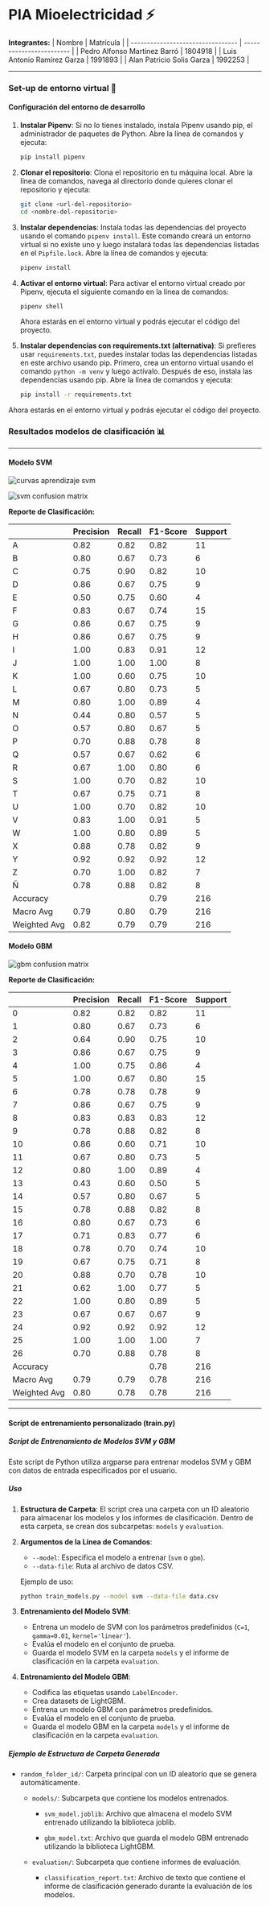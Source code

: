 # PIA Mioelectricidad :zap:

**Integrantes:**
| Nombre                            | Matrícula |
| --------------------------------- | ------------------------ |
| Pedro Alfonso Martínez Barró      | 1804918                  |
| Luis Antonio Ramírez Garza         | 1991893                  |
| Alan Patricio Solis Garza          | 1992253                  |



---

### Set-up de entorno virtual :wrench:
#### Configuración del entorno de desarrollo

1. **Instalar Pipenv**: Si no lo tienes instalado, instala Pipenv usando pip, el administrador de paquetes de Python. Abre la línea de comandos y ejecuta:

    ```sh
    pip install pipenv
    ```

2. **Clonar el repositorio**: Clona el repositorio en tu máquina local. Abre la línea de comandos, navega al directorio donde quieres clonar el repositorio y ejecuta:

    ```sh
    git clone <url-del-repositorio>
    cd <nombre-del-repositorio>
    ```

3. **Instalar dependencias**: Instala todas las dependencias del proyecto usando el comando `pipenv install`. Este comando creará un entorno virtual si no existe uno y luego instalará todas las dependencias listadas en el `Pipfile.lock`. Abre la línea de comandos y ejecuta:

    ```sh
    pipenv install
    ```

4. **Activar el entorno virtual**: Para activar el entorno virtual creado por Pipenv, ejecuta el siguiente comando en la línea de comandos:

    ```sh
    pipenv shell
    ```

    Ahora estarás en el entorno virtual y podrás ejecutar el código del proyecto.

5. **Instalar dependencias con requirements.txt (alternativa)**: Si prefieres usar `requirements.txt`, puedes instalar todas las dependencias listadas en este archivo usando pip. Primero, crea un entorno virtual usando el comando `python -m venv` y luego actívalo. Después de eso, instala las dependencias usando pip. Abre la línea de comandos y ejecuta:

    ```sh
    pip install -r requirements.txt
    ```

Ahora estarás en el entorno virtual y podrás ejecutar el código del proyecto.


### Resultados modelos de clasificación :bar_chart:

---

#### Modelo SVM 

![curvas aprendizaje svm](learning_curves_svm.png)

![svm confusion matrix](svm_cm.png)

**Reporte de Clasificación:**

|           | Precision | Recall | F1-Score | Support |
|-----------|-----------|--------|----------|---------|
| A         | 0.82      | 0.82   | 0.82     | 11      |
| B         | 0.80      | 0.67   | 0.73     | 6       |
| C         | 0.75      | 0.90   | 0.82     | 10      |
| D         | 0.86      | 0.67   | 0.75     | 9       |
| E         | 0.50      | 0.75   | 0.60     | 4       |
| F         | 0.83      | 0.67   | 0.74     | 15      |
| G         | 0.86      | 0.67   | 0.75     | 9       |
| H         | 0.86      | 0.67   | 0.75     | 9       |
| I         | 1.00      | 0.83   | 0.91     | 12      |
| J         | 1.00      | 1.00   | 1.00     | 8       |
| K         | 1.00      | 0.60   | 0.75     | 10      |
| L         | 0.67      | 0.80   | 0.73     | 5       |
| M         | 0.80      | 1.00   | 0.89     | 4       |
| N         | 0.44      | 0.80   | 0.57     | 5       |
| O         | 0.57      | 0.80   | 0.67     | 5       |
| P         | 0.70      | 0.88   | 0.78     | 8       |
| Q         | 0.57      | 0.67   | 0.62     | 6       |
| R         | 0.67      | 1.00   | 0.80     | 6       |
| S         | 1.00      | 0.70   | 0.82     | 10      |
| T         | 0.67      | 0.75   | 0.71     | 8       |
| U         | 1.00      | 0.70   | 0.82     | 10      |
| V         | 0.83      | 1.00   | 0.91     | 5       |
| W         | 1.00      | 0.80   | 0.89     | 5       |
| X         | 0.88      | 0.78   | 0.82     | 9       |
| Y         | 0.92      | 0.92   | 0.92     | 12      |
| Z         | 0.70      | 1.00   | 0.82     | 7       |
| Ñ         | 0.78      | 0.88   | 0.82     | 8       |
| Accuracy  |           |        | 0.79     | 216     |
| Macro Avg | 0.79      | 0.80   | 0.79     | 216     |
| Weighted Avg | 0.82   | 0.79   | 0.79     | 216     |

#### Modelo GBM 

![gbm confusion matrix](gbm_cm.png)

**Reporte de Clasificación:**

|           | Precision | Recall | F1-Score | Support |
|-----------|-----------|--------|----------|---------|
| 0         | 0.82      | 0.82   | 0.82     | 11      |
| 1         | 0.80      | 0.67   | 0.73     | 6       |
| 2         | 0.64      | 0.90   | 0.75     | 10      |
| 3         | 0.86      | 0.67   | 0.75     | 9       |
| 4         | 1.00      | 0.75   | 0.86     | 4       |
| 5         | 1.00      | 0.67   | 0.80     | 15      |
| 6         | 0.78      | 0.78   | 0.78     | 9       |
| 7         | 0.86      | 0.67   | 0.75     | 9       |
| 8         | 0.83      | 0.83   | 0.83     | 12      |
| 9         | 0.78      | 0.88   | 0.82     | 8       |
| 10        | 0.86      | 0.60   | 0.71     | 10      |
| 11        | 0.67      | 0.80   | 0.73     | 5       |
| 12        | 0.80      | 1.00   | 0.89     | 4       |
| 13        | 0.43      | 0.60   | 0.50     | 5       |
| 14        | 0.57      | 0.80   | 0.67     | 5       |
| 15        | 0.78      | 0.88   | 0.82     | 8       |
| 16        | 0.80      | 0.67   | 0.73     | 6       |
| 17        | 0.71      | 0.83   | 0.77     | 6       |
| 18        | 0.78      | 0.70   | 0.74     | 10      |
| 19        | 0.67      | 0.75   | 0.71     | 8       |
| 20        | 0.88      | 0.70   | 0.78     | 10      |
| 21        | 0.62      | 1.00   | 0.77     | 5       |
| 22        | 1.00      | 0.80   | 0.89     | 5       |
| 23        | 0.67      | 0.67   | 0.67     | 9       |
| 24        | 0.92      | 0.92   | 0.92     | 12      |
| 25        | 1.00      | 1.00   | 1.00     | 7       |
| 26        | 0.70      | 0.88   | 0.78     | 8       |
| Accuracy  |           |        | 0.78     | 216     |
| Macro Avg | 0.79      | 0.79   | 0.78     | 216     |
| Weighted Avg | 0.80   | 0.78   | 0.78     | 216     |

----

#### Script de entrenamiento personalizado (train.py)

##### Script de Entrenamiento de Modelos SVM y GBM

Este script de Python utiliza argparse para entrenar modelos SVM y GBM con datos de entrada especificados por el usuario.

##### Uso

1. **Estructura de Carpeta**: El script crea una carpeta con un ID aleatorio para almacenar los modelos y los informes de clasificación. Dentro de esta carpeta, se crean dos subcarpetas: `models` y `evaluation`.

2. **Argumentos de la Línea de Comandos**:

    - `--model`: Especifica el modelo a entrenar (`svm` o `gbm`).
    - `--data-file`: Ruta al archivo de datos CSV.

    Ejemplo de uso:
    ```bash
    python train_models.py --model svm --data-file data.csv
    ```

3. **Entrenamiento del Modelo SVM**:

    - Entrena un modelo de SVM con los parámetros predefinidos (`C=1`, `gamma=0.01`, `kernel='linear'`).
    - Evalúa el modelo en el conjunto de prueba.
    - Guarda el modelo SVM en la carpeta `models` y el informe de clasificación en la carpeta `evaluation`.

4. **Entrenamiento del Modelo GBM**:

    - Codifica las etiquetas usando `LabelEncoder`.
    - Crea datasets de LightGBM.
    - Entrena un modelo GBM con parámetros predefinidos.
    - Evalúa el modelo en el conjunto de prueba.
    - Guarda el modelo GBM en la carpeta `models` y el informe de clasificación en la carpeta `evaluation`.

##### Ejemplo de Estructura de Carpeta Generada

- `random_folder_id/`: Carpeta principal con un ID aleatorio que se genera automáticamente.

  - `models/`: Subcarpeta que contiene los modelos entrenados.

    - `svm_model.joblib`: Archivo que almacena el modelo SVM entrenado utilizando la biblioteca joblib.

    - `gbm_model.txt`: Archivo que guarda el modelo GBM entrenado utilizando la biblioteca LightGBM.

  - `evaluation/`: Subcarpeta que contiene informes de evaluación.

    - `classification_report.txt`: Archivo de texto que contiene el informe de clasificación generado durante la evaluación de los modelos.
